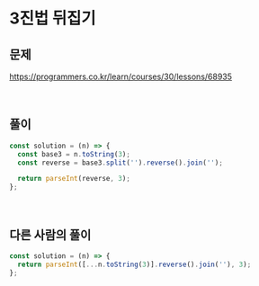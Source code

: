 # 3진법 뒤집기

## 문제

https://programmers.co.kr/learn/courses/30/lessons/68935

<br />

## 풀이

```javascript
const solution = (n) => {
  const base3 = n.toString(3);
  const reverse = base3.split('').reverse().join('');

  return parseInt(reverse, 3);
};
```

<br />

## 다른 사람의 풀이

```javascript
const solution = (n) => {
  return parseInt([...n.toString(3)].reverse().join(''), 3);
};
```
